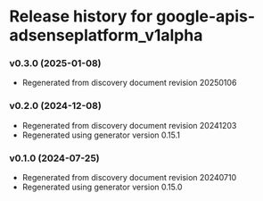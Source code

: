 # Release history for google-apis-adsenseplatform_v1alpha

### v0.3.0 (2025-01-08)

* Regenerated from discovery document revision 20250106

### v0.2.0 (2024-12-08)

* Regenerated from discovery document revision 20241203
* Regenerated using generator version 0.15.1

### v0.1.0 (2024-07-25)

* Regenerated from discovery document revision 20240710
* Regenerated using generator version 0.15.0

